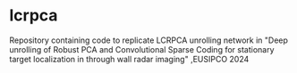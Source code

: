 # lcrpca
Repository containing code to replicate LCRPCA unrolling network in "Deep unrolling of Robust PCA and Convolutional Sparse Coding for stationary target localization in through wall radar imaging" ,EUSIPCO 2024
